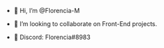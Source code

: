 - 👋 Hi, I’m @Florencia-M

- 💞️ I’m looking to collaborate on Front-End projects.

- 💬 Discord: Florencia#8983

<!---
Florencia-M/Florencia-M is a ✨ special ✨ repository because its `README.md` (this file) appears on your GitHub profile.
You can click the Preview link to take a look at your changes.
--->
